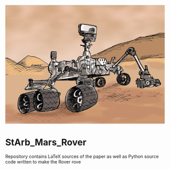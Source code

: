 ![alt text](mars_rover.jpg "Mars Rover")

# StArb_Mars_Rover
Repository contains LaTeX sources of the paper as well as Python source code written to make the Rover rove 
